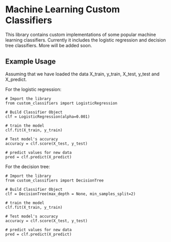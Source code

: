 # Machine Learning Custom Classifiers
This library contains custom implementations of some popular machine learning classifiers. Currently it includes the logistic regression and decision tree classifiers. More will be added soon.

## Example Usage
Assuming that we have loaded the data X_train, y_train, X_test, y_test and X_predict.

For the logistic regression:
```
# Import the library
from custom_classifiers import LogisticRegression

# Build Classifier Object
clf = LogisticRegression(alpha=0.001)

# train the model
clf.fit(X_train, y_train)

# Test model's accuracy
accuracy = clf.score(X_test, y_test)

# predict values for new data
pred = clf.predict(X_predict)
```

For the decision tree:
```
# Import the library
from custom_classifiers import DecisionTree

# Build Classifier Object
clf = DecisionTree(max_depth = None, min_samples_split=2)

# train the model
clf.fit(X_train, y_train)

# Test model's accuracy
accuracy = clf.score(X_test, y_test)

# predict values for new data
pred = clf.predict(X_predict)
```
